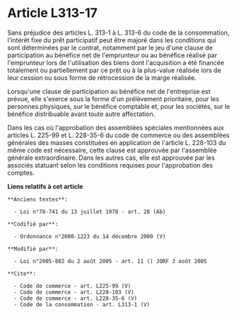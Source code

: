 # Article L313-17

Sans préjudice des articles L. 313-1 à L. 313-6 du code de la consommation, l'intérêt fixe du prêt participatif peut être
majoré dans les conditions qui sont déterminées par le contrat, notamment par le jeu d'une clause de participation au
bénéfice net de l'emprunteur ou au bénéfice réalisé par l'emprunteur lors de l'utilisation des biens dont l'acquisition a été
financée totalement ou partiellement par ce prêt ou à la plus-value réalisée lors de leur cession ou sous forme de
rétrocession de la marge réalisée. 

Lorsqu'une clause de participation au bénéfice net de l'entreprise est prévue, elle s'exerce sous la forme d'un prélèvement
prioritaire, pour les personnes physiques, sur le bénéfice comptable et, pour les sociétés, sur le bénéfice distribuable
avant toute autre affectation. 

Dans les cas où l'approbation des assemblées spéciales mentionnées aux articles L. 225-99 et L. 228-35-6 du code de commerce
ou des assemblées générales des masses constituées en application de l'article L. 228-103 du même code est nécessaire, cette
clause est approuvée par l'assemblée générale extraordinaire. Dans les autres cas, elle est approuvée par les associés
statuant selon les conditions requises pour l'approbation des comptes.

**Liens relatifs à cet article**

	**Anciens textes**:

	  - Loi n°78-741 du 13 juillet 1978 - art. 28 (Ab)

	**Codifié par**:

	  - Ordonnance n°2000-1223 du 14 décembre 2000 (V)

	**Modifié par**:

	  - Loi n°2005-882 du 2 août 2005 - art. 11 () JORF 3 août 2005

	**Cite**:

	  - Code de commerce - art. L225-99 (V)
	  - Code de commerce - art. L228-103 (V)
	  - Code de commerce - art. L228-35-6 (V)
	  - Code de la consommation - art. L313-1 (V)
